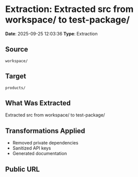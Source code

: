 # Extraction: Extracted src from workspace/ to test-package/

**Date**: 2025-09-25 12:03:36
**Type**: Extraction

## Source
`workspace/`

## Target
`products/`

## What Was Extracted
Extracted src from workspace/ to test-package/

## Transformations Applied
- Removed private dependencies
- Sanitized API keys
- Generated documentation

## Public URL

